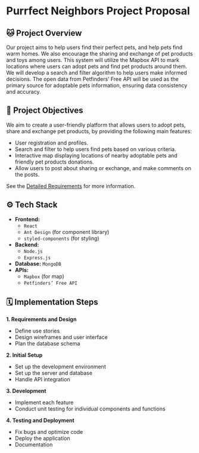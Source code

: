 # Purrfect Neighbors Project Proposal

## 🐱 Project Overview

Our project aims to help users find their perfect pets, and help pets find warm homes. We also encourage the sharing and exchange of pet products and toys among users.
This system will utilize the Mapbox API to mark locations where users can adopt pets and find pet products around them. We will develop a search and filter algorithm to help users make informed decisions. The open data from Petfinders’ Free API will be used as the primary source for adoptable pets information, ensuring data consistency and accuracy.

## 🎯 Project Objectives

We aim to create a user-friendly platform that allows users to adopt pets, share and exchange pet products, by providing the following main features:

- User registration and profiles.
- Search and filter to help users find pets based on various criteria.
- Interactive map displaying locations of nearby adoptable pets and friendly pet products donations.
- Allow users to post about sharing or exchange, and make comments on the posts.

See the [Detailed Requirements](./detailed-requirements.md#detailed-requirements) for more information.

## ⚙️ Tech Stack

- **Frontend:**
  - `React`
  - `Ant Design` (for component library)
  - `styled-components` (for styling)
- **Backend:**
  - `Node.js`
  - `Express.js`
- **Database:** `MongoDB`
- **APIs:**
  - `Mapbox` (for map)
  - `Petfinders’ Free API`

## 🗓️ Implementation Steps

**1. Requirements and Design**

- Define use stories
- Design wireframes and user interface
- Plan the database schema

**2. Initial Setup**

- Set up the development environment
- Set up the server and database
- Handle API integration

**3. Development**

- Implement each feature
- Conduct unit testing for individual components and functions

**4. Testing and Deployment**

- Fix bugs and optimize code
- Deploy the application
- Documentation

